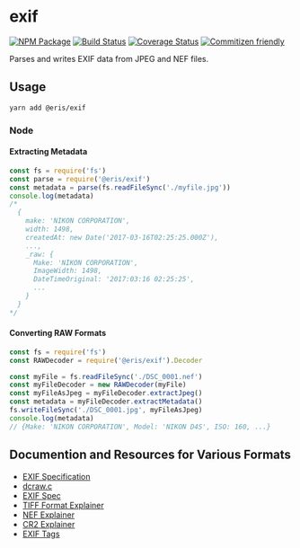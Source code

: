 # exif

[![NPM Package](https://badge.fury.io/js/%40eris%2Fexif.svg)](https://www.npmjs.com/package/@eris/exif)
[![Build Status](https://travis-ci.org/ErisVentures/js-image.svg?branch=master)](https://travis-ci.org/ErisVentures/js-image)
[![Coverage Status](https://coveralls.io/repos/github/ErisVentures/js-image/badge.svg?branch=master)](https://coveralls.io/github/ErisVentures/js-image?branch=master)
[![Commitizen friendly](https://img.shields.io/badge/commitizen-friendly-brightgreen.svg)](http://commitizen.github.io/cz-cli/)

Parses and writes EXIF data from JPEG and NEF files.

## Usage

`yarn add @eris/exif`

### Node

#### Extracting Metadata

```js
const fs = require('fs')
const parse = require('@eris/exif')
const metadata = parse(fs.readFileSync('./myfile.jpg'))
console.log(metadata)
/*
  {
    make: 'NIKON CORPORATION',
    width: 1498,
    createdAt: new Date('2017-03-16T02:25:25.000Z'),
    ...,
    _raw: {
      Make: 'NIKON CORPORATION',
      ImageWidth: 1498,
      DateTimeOriginal: '2017:03:16 02:25:25',
      ...
    }
  }
*/
```

#### Converting RAW Formats

```js
const fs = require('fs')
const RAWDecoder = require('@eris/exif').Decoder

const myFile = fs.readFileSync('./DSC_0001.nef')
const myFileDecoder = new RAWDecoder(myFile)
const myFileAsJpeg = myFileDecoder.extractJpeg()
const metadata = myFileDecoder.extractMetadata()
fs.writeFileSync('./DSC_0001.jpg', myFileAsJpeg)
console.log(metadata)
// {Make: 'NIKON CORPORATION', Model: 'NIKON D4S', ISO: 160, ...}
```

## Documention and Resources for Various Formats

- [EXIF Specification](http://www.exif.org/Exif2-2.PDF)
- [dcraw.c](www.cybercom.net/~dcoffin/dcraw/dcraw.c)
- [EXIF Spec]()
- [TIFF Format Explainer](http://www.fileformat.info/format/tiff/corion.htm)
- [NEF Explainer](http://lclevy.free.fr/nef/)
- [CR2 Explainer](http://lclevy.free.fr/cr2/)
- [EXIF Tags](http://www.sno.phy.queensu.ca/~phil/exiftool/TagNames/EXIF.html)
